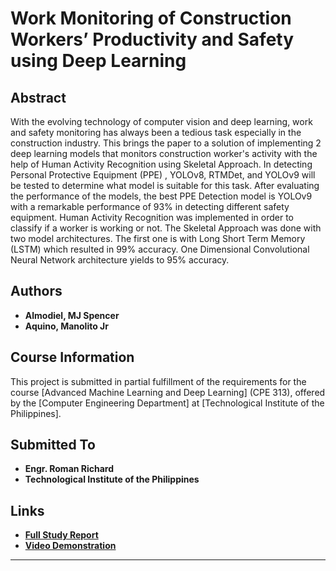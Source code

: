 # Work Monitoring of Construction Workers’ Productivity and Safety using Deep Learning

## Abstract
With the evolving technology of computer vision and deep learning, work and safety monitoring has always been a tedious task especially in the construction industry. This brings the paper to a solution of implementing 2 deep learning models that monitors construction worker's activity with the help of Human Activity Recognition using Skeletal Approach. In detecting Personal Protective Equipment (PPE) , YOLOv8, RTMDet, and YOLOv9 will be tested to determine what model is suitable for this task. After evaluating the performance of the models, the best PPE Detection model is YOLOv9 with a remarkable performance of 93% in detecting different safety equipment. Human Activity Recognition was implemented in order to classify if a worker is working or not. The Skeletal Approach was done with two model architectures. The first one is with Long Short Term Memory (LSTM) which resulted in 99% accuracy. One Dimensional Convolutional Neural Network architecture yields to 95% accuracy. 


## Authors
- **Almodiel, MJ Spencer**
- **Aquino, Manolito Jr**


## Course Information
This project is submitted in partial fulfillment of the requirements for the course [Advanced Machine Learning and Deep Learning] (CPE 313), offered by the [Computer Engineering Department] at [Technological Institute of the Philippines].

## Submitted To
- **Engr. Roman Richard**
- **Technological Institute of the Philippines**

## Links
- **[Full Study Report](https://docs.google.com/document/d/1wNQTuP-qcIbSKychLqt7tYqd6PCE_QRH0tM-4t8yqXA/edit?usp=sharing)**
- **[Video Demonstration](https://drive.google.com/drive/folders/1qeD7IWWq6yipKwSIaNVSnM-sPeJD-3c6?usp=sharing)**

---
